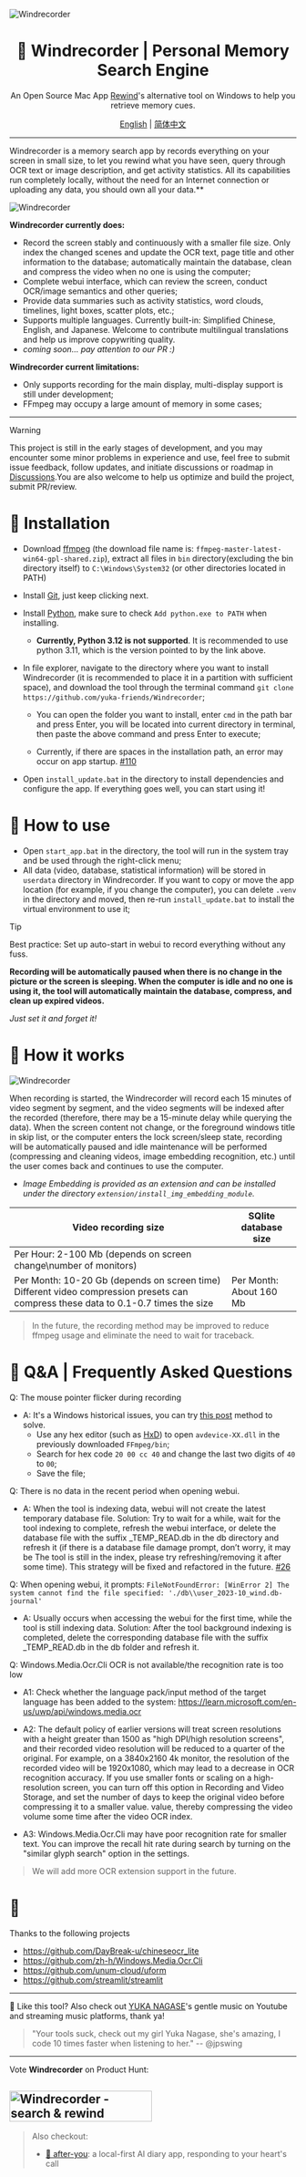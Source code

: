 ![Windrecorder](https://github.com/yuka-friends/Windrecorder/blob/main/__assets__/product-header-en.jpg)
<h1 align="center"> 🦝 Windrecorder | Personal Memory Search Engine</h1>
<p align="center"> An Open Source Mac App <a href="https://www.rewind.ai/">Rewind</a>'s alternative tool on Windows to help you retrieve memory cues.</p>

<p align="center"> <a href="https://github.com/yuka-friends/Windrecorder/blob/main/__assets__/README-en.md">English</a>  | <a href="https://github.com/yuka-friends/Windrecorder/blob/main/README.md">简体中文</a></p>

---

Windrecorder is a memory search app by records everything on your screen in small size, to let you rewind what you have seen, query through OCR text or image description, and get activity statistics. All its capabilities run completely locally, without the need for an Internet connection or uploading any data, you should own all your data.**

![Windrecorder](https://github.com/yuka-friends/Windrecorder/blob/main/__assets__/product-preview-en.jpg)

**Windrecorder currently does:**
- Record the screen stably and continuously with a smaller file size. Only index the changed scenes and update the OCR text, page title and other information to the database; automatically maintain the database, clean and compress the video when no one is using the computer;
- Complete webui interface, which can review the screen, conduct OCR/image semantics and other queries;
- Provide data summaries such as activity statistics, word clouds, timelines, light boxes, scatter plots, etc.;
- Supports multiple languages. Currently built-in: Simplified Chinese, English, and Japanese. Welcome to contribute multilingual translations and help us improve copywriting quality.
- _coming soon... pay attention to our PR :)_

**Windrecorder current limitations:**
- Only supports recording for the main display, multi-display support is still under development;
- FFmpeg may occupy a large amount of memory in some cases;

---

> [!WARNING]
> This project is still in the early stages of development, and you may encounter some minor problems in experience and use, feel free to submit issue feedback, follow updates, and initiate discussions or roadmap in [Discussions](https://github.com/yuka-friends/Windrecorder/discussions).You are also welcome to help us optimize and build the project, submit PR/review.

# 🦝 Installation

- Download [ffmpeg](https://github.com/BtbN/FFmpeg-Builds/releases) (the download file name is: `ffmpeg-master-latest-win64-gpl-shared.zip`), extract all files in `bin` directory(excluding the bin directory itself) to `C:\Windows\System32` (or other directories located in PATH)

- Install [Git](https://git-scm.com/download/win), just keep clicking next.

- Install [Python](https://www.python.org/ftp/python/3.11.7/python-3.11.7-amd64.exe), make sure to check `Add python.exe to PATH` when installing.
     - **Currently, Python 3.12 is not supported**. It is recommended to use python 3.11, which is the version pointed to by the link above.

- In file explorer, navigate to the directory where you want to install Windrecorder (it is recommended to place it in a partition with sufficient space), and download the tool through the terminal command `git clone https://github.com/yuka-friends/Windrecorder`;

     - You can open the folder you want to install, enter `cmd` in the path bar and press Enter, you will be located into current directory in terminal, then paste the above command and press Enter to execute;

     - Currently, if there are spaces in the installation path, an error may occur on app startup. [#110](https://github.com/yuka-friends/Windrecorder/issues/110)

- Open `install_update.bat` in the directory to install dependencies and configure the app. If everything goes well, you can start using it!


# 🦝 How to use

- Open `start_app.bat` in the directory, the tool will run in the system tray and be used through the right-click menu;
- All data (video, database, statistical information) will be stored in `userdata` directory in Windrecorder. If you want to copy or move the app location (for example, if you change the computer), you can delete `.venv` in the directory and moved, then re-run `install_update.bat` to install the virtual environment to use it;

> [!TIP]
> Best practice: Set up auto-start in webui to record everything without any fuss.
>
> **Recording will be automatically paused when there is no change in the picture or the screen is sleeping. When the computer is idle and no one is using it, the tool will automatically maintain the database, compress, and clean up expired videos.**
>
> _Just set it and forget it!_


# 🦝 How it works
![Windrecorder](https://github.com/yuka-friends/Windrecorder/blob/main/__assets__/how-it-work-en.jpg)

When recording is started, the Windrecorder will record each 15 minutes of video segment by segment, and the video segments will be indexed after the recorded (therefore, there may be a 15-minute delay while querying the data). When the screen content not change, or the foreground windows title in skip list, or the computer enters the lock screen/sleep state, recording will be automatically paused and idle maintenance will be performed (compressing and cleaning videos, image embedding recognition, etc.) until the user comes back and continues to use the computer.

- _Image Embedding is provided as an extension and can be installed under the directory `extension/install_img_embedding_module`._


| Video recording size                                                                                                                | SQlite database size         |
|-------------------------------------------------------------------------------------------------------------------------------------|------------------------------|
| Per Hour: 2-100 Mb (depends on screen change\number of monitors)                                                                    |                              |
| Per Month: 10-20 Gb (depends on screen time)  Different video compression presets can compress these data to 0.1-0.7 times the size | Per Month: About 160 Mb      |

> In the future, the recording method may be improved to reduce ffmpeg usage and eliminate the need to wait for traceback.


# 🦝 Q&A | Frequently Asked Questions

Q: The mouse pointer flicker during recording

- A: It's a Windows historical issues, you can try [this post](https://stackoverflow.com/questions/34023630/how-to-avoid-mouse-pointer-flicker-when-capture-a-window-by-ffmpeg ) method to solve.
     - Use any hex editor (such as [HxD](https://mh-nexus.de/en/downloads.php?product=HxD20)) to open `avdevice-XX.dll` in the previously downloaded `FFmpeg/bin`;
     - Search for hex code `20 00 cc 40` and change the last two digits of `40` to `00`;
     - Save the file;

Q: There is no data in the recent period when opening webui.

- A: When the tool is indexing data, webui will not create the latest temporary database file.
Solution: Try to wait for a while, wait for the tool indexing to complete, refresh the webui interface, or delete the database file with the suffix _TEMP_READ.db in the db directory and refresh it (if there is a database file damage prompt, don’t worry, it may be The tool is still in the index, please try refreshing/removing it after some time). This strategy will be fixed and refactored in the future. [#26](https://github.com/yuka-friends/Windrecorder/issues/26)

Q: When opening webui, it prompts: `FileNotFoundError: [WinError 2] The system cannot find the file specified: './db\\user_2023-10_wind.db-journal'`

- A: Usually occurs when accessing the webui for the first time, while the tool is still indexing data.
Solution: After the tool background indexing is completed, delete the corresponding database file with the suffix _TEMP_READ.db in the db folder and refresh it.

Q: Windows.Media.Ocr.Cli OCR is not available/the recognition rate is too low

- A1: Check whether the language pack/input method of the target language has been added to the system: https://learn.microsoft.com/en-us/uwp/api/windows.media.ocr

- A2: The default policy of earlier versions will treat screen resolutions with a height greater than 1500 as "high DPI/high resolution screens", and their recorded video resolution will be reduced to a quarter of the original. For example, on a 3840x2160 4k monitor, the resolution of the recorded video will be 1920x1080, which may lead to a decrease in OCR recognition accuracy. If you use smaller fonts or scaling on a high-resolution screen, you can turn off this option in Recording and Video Storage, and set the number of days to keep the original video before compressing it to a smaller value. value, thereby compressing the video volume some time after the video OCR index.

- A3: Windows.Media.Ocr.Cli may have poor recognition rate for smaller text. You can improve the recall hit rate during search by turning on the "similar glyph search" option in the settings.

> We will add more OCR extension support in the future.

# 🧡
Thanks to the following projects

- https://github.com/DayBreak-u/chineseocr_lite
- https://github.com/zh-h/Windows.Media.Ocr.Cli
- https://github.com/unum-cloud/uform
- https://github.com/streamlit/streamlit


---

🧡 Like this tool? Also check out [YUKA NAGASE](https://www.youtube.com/channel/UCf-PcSHzYAtfcoiBr5C9DZA)'s gentle music on Youtube and streaming music platforms, thank ya!

> "Your tools suck, check out my girl Yuka Nagase, she's amazing, I code 10 times faster when listening to her." -- @jpswing
---
Vote **Windrecorder** on Product Hunt:

<a href="https://www.producthunt.com/posts/windrecorder?utm_source=badge-featured&utm_medium=badge&utm_souce=badge-windrecorder" target="_blank"><img src="https://api.producthunt.com/widgets/embed-image/v1/featured.svg?post_id=441411&theme=neutral" alt="Windrecorder - search&#0032;&#0038;&#0032;rewind&#0032;everything&#0032;happened&#0032;on&#0032;your&#0032;screen | Product Hunt" style="width: 250px; height: 54px;" width="250" height="54" /></a>
---
> Also checkout:
> - [🧡 after-you](https://github.com/yuka-friends/after-you): a local-first AI diary app, responding to your heart's call